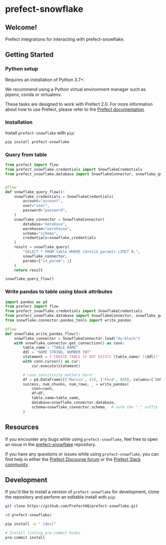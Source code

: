# prefect-snowflake

## Welcome!

Prefect integrations for interacting with prefect-snowflake.

## Getting Started

### Python setup

Requires an installation of Python 3.7+.

We recommend using a Python virtual environment manager such as pipenv, conda or virtualenv.

These tasks are designed to work with Prefect 2.0. For more information about how to use Prefect, please refer to the [Prefect documentation](https://orion-docs.prefect.io/).

### Installation

Install `prefect-snowflake` with `pip`:

```bash
pip install prefect-snowflake
```

### Query from table

```python
from prefect import flow
from prefect_snowflake.credentials import SnowflakeCredentials
from prefect_snowflake.database import SnowflakeConnector, snowflake_query


@flow
def snowflake_query_flow():
    snowflake_credentials = SnowflakeCredentials(
        account="account",
        user="user",
        password="password",
    )
    snowflake_connector = SnowflakeConnector(
        database="database",
        warehouse="warehouse",
        schema="schema",
        credentials=snowflake_credentials
    )
    result = snowflake_query(
        "SELECT * FROM table WHERE id=%{id_param}s LIMIT 8;",
        snowflake_connector,
        params={"id_param": 1}
    )
    return result

snowflake_query_flow()
```

### Write pandas to table using block attributes

```python
import pandas as pd
from prefect import flow
from prefect_snowflake.credentials import SnowflakeCredentials
from prefect_snowflake.database import SnowflakeConnector, snowflake_query
from snowflake.connector.pandas_tools import write_pandas

@flow
def snowflake_write_pandas_flow():
    snowflake_connector = SnowflakeConnector.load("my-block")
    with snowflake_connector.get_connection() as conn:
        table_name = "TABLE_NAME"
        ddl = "NAME STRING, NUMBER INT"
        statement = f'CREATE TABLE IF NOT EXISTS {table_name} ({ddl})'
        with conn.cursor() as cur:
            cur.execute(statement)

        # case sensitivity matters here!
        df = pd.DataFrame([('Marvin', 42), ('Ford', 88)], columns=['NAME', 'NUMBER'])
        success, num_chunks, num_rows, _ = write_pandas(
            conn=conn,
            df=df,
            table_name=table_name,
            database=snowflake_connector.database,
            schema=snowflake_connector.schema_  # note the "_" suffix
        )
```

## Resources

If you encounter any bugs while using `prefect-snowflake`, feel free to open an issue in the [prefect-snowflake](https://github.com/PrefectHQ/prefect-snowflake) repository.

If you have any questions or issues while using `prefect-snowflake`, you can find help in either the [Prefect Discourse forum](https://discourse.prefect.io/) or the [Prefect Slack community](https://prefect.io/slack).

## Development

If you'd like to install a version of `prefect-snowflake` for development, clone the repository and perform an editable install with `pip`:

```bash
git clone https://github.com/PrefectHQ/prefect-snowflake.git

cd prefect-snowflake/

pip install -e ".[dev]"

# Install linting pre-commit hooks
pre-commit install
```
